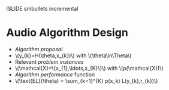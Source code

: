 !SLIDE smbullets incremental

# Audio Algorithm Design

* _Algorithm proposal_
* \\(y\_{k}=H(\theta,x\_{k})\\) with \\(\theta\in\Theta\\)
* Relevant _problem instances_
* \\(\mathcal{X}=\\{x\_{1},\\ldots,x\_{K}\\}\\) with \\(p(\mathcal{X})\\)
* _Algorithm performance_ function
* \\(\text{EL}(\theta) = \sum\_{k=1}^{K} p(x\_k) L(y\_{k},r\_{k})\\)
